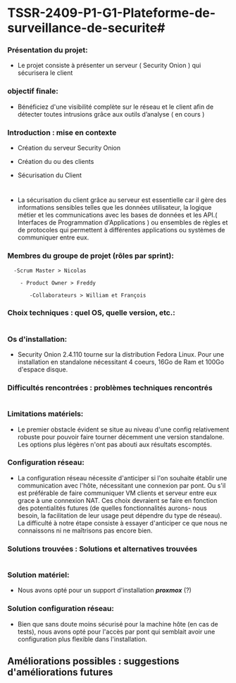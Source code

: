 # TSSR-2409-P1-G1-Plateforme-de-surveillance-de-securite#
  ### Présentation du projet: 

 - Le projet consiste à présenter un serveur ( Security Onion ) qui sécurisera le client

  ### objectif finale:

 - Bénéficiez d'une visibilité complète sur le réseau et le client afin de détecter toutes intrusions grâce aux outils d’analyse  ( en cours ) 

 ### Introduction : mise en contexte

- Création du serveur Security Onion

- Création du ou des clients 

- Sécurisation du Client
#
- La sécurisation du client grâce au serveur est essentielle car il gère des informations sensibles telles que les données utilisateur, la logique métier et les communications avec les bases de données et les API.( Interfaces de Programmation d'Applications ) ou ensembles de règles et de protocoles qui permettent à différentes applications ou systèmes de communiquer entre eux.


### Membres du groupe de projet (rôles par sprint):

      -Scrum Master > Nicolas

        - Product Owner > Freddy

           -Collaborateurs > William et François



 ### Choix techniques : quel OS, quelle version, etc.:
 #
 #


### Os d'installation:

- Security Onion 2.4.110 tourne sur la distribution Fedora Linux. Pour une installation en standalone nécessitant 4 coeurs, 16Go de Ram et 100Go d'espace disque.


### Difficultés rencontrées : problèmes techniques rencontrés
#
#

### Limitations matériels:

- Le premier obstacle évident se situe au niveau d'une config relativement robuste pour pouvoir faire tourner décemment une version standalone.
Les options plus légères n'ont pas abouti aux résultats escomptés.

### Configuration réseau:

- La configuration réseau nécessite d'anticiper si l'on souhaite établir une communication avec l'hôte, nécessitant une connexion par pont.
Ou s'il est préférable de faire communiquer VM clients et serveur entre eux grace à une connexion NAT.
Ces choix devraient se faire en fonction des potentialités futures (de quelles fonctionnalités aurons- nous besoin, la facilitation de leur usage peut dépendre du type de réseau).
La difficulté à notre étape consiste à essayer d'anticiper ce que nous ne connaissons ni ne maîtrisons pas encore bien.


### Solutions trouvées : Solutions et alternatives trouvées 
#
#

### Solution matériel:

- Nous avons opté pour un support d'installation ***proxmox*** (?)

### Solution configuration réseau:

- Bien que sans doute moins sécurisé pour la machine hôte (en cas de tests), nous avons opté pour l'accès par pont qui semblait avoir une configuration plus flexible dans l'installation.


## Améliorations possibles : suggestions d'améliorations futures


